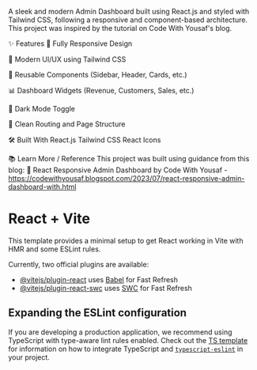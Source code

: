 A sleek and modern Admin Dashboard built using React.js and styled with Tailwind CSS, following a responsive and component-based architecture. This project was inspired by the tutorial on Code With Yousaf's blog.

✨ Features
📱 Fully Responsive Design

🎨 Modern UI/UX using Tailwind CSS

🧱 Reusable Components (Sidebar, Header, Cards, etc.)

📊 Dashboard Widgets (Revenue, Customers, Sales, etc.)

🌙 Dark Mode Toggle

🔐 Clean Routing and Page Structure

🛠️ Built With
React.js
Tailwind CSS
React Icons







📚 Learn More / Reference
This project was built using guidance from this blog:
🔗 React Responsive Admin Dashboard by Code With Yousaf - https://codewithyousaf.blogspot.com/2023/07/react-responsive-admin-dashboard-with.html

# React + Vite

This template provides a minimal setup to get React working in Vite with HMR and some ESLint rules.

Currently, two official plugins are available:

- [@vitejs/plugin-react](https://github.com/vitejs/vite-plugin-react/blob/main/packages/plugin-react) uses [Babel](https://babeljs.io/) for Fast Refresh
- [@vitejs/plugin-react-swc](https://github.com/vitejs/vite-plugin-react/blob/main/packages/plugin-react-swc) uses [SWC](https://swc.rs/) for Fast Refresh

## Expanding the ESLint configuration

If you are developing a production application, we recommend using TypeScript with type-aware lint rules enabled. Check out the [TS template](https://github.com/vitejs/vite/tree/main/packages/create-vite/template-react-ts) for information on how to integrate TypeScript and [`typescript-eslint`](https://typescript-eslint.io) in your project.

